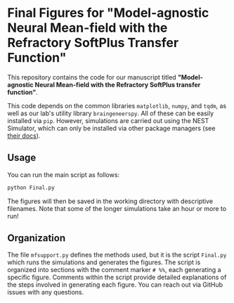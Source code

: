 # Final Figures for "Model-agnostic Neural Mean-field with the Refractory SoftPlus Transfer Function"

This repository contains the code for our manuscript titled **"Model-agnostic Neural Mean-field with the Refractory SoftPlus transfer function"**.

This code depends on the common libraries `matplotlib`, `numpy`, and `tqdm`, as well as our lab's utility library `braingeneerspy`.
All of these can be easily installed via `pip`.
However, simulations are carried out using the NEST Simulator, which can only be installed via other package managers (see [their docs](https://nest-simulator.readthedocs.io/en/stable/installation/index.html)).


## Usage

You can run the main script as follows:

```bash
python Final.py
```

The figures will then be saved in the working directory with descriptive filenames. Note that some of the longer simulations take an hour or more to run!


## Organization

The file `mfsupport.py` defines the methods used, but it is the script `Final.py` which runs the simulations and generates the figures.
The script is organized into sections with the comment marker `# %%`, each generating a specific figure.
Comments within the script provide detailed explanations of the steps involved in generating each figure.
You can reach out via GitHub issues with any questions.
